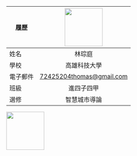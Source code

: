 |      履歷        |<img src="https://avatars.githubusercontent.com/u/63501874?s=400&u=604582e782057ee752dda0b961fa6317b2341672&v=4" width=100 height=100/>|
| ---------------- |:-----------------------------:|
| 姓名             | 林琮庭                  |
| 學校             | 高雄科技大學                  |
| 電子郵件         | 72425204thomas@gmail.com          |
| 班級             | 進四子四甲                  |
| 選修             | 智慧城市導論                  |
<img src="https://github.com/AMEMURAYUKITSUKI/-TEST/assets/63501874/26b400e9-06c2-4595-b3f6-40b16091172e"  width=100 height=100/>


